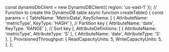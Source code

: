 const dynamoDbClient = new DynamoDBClient({ region: 'us-east-1' });
// Function to create the DynamoDB table
async function createTable() {
  const params = {
      TableName: 'MetricData',
      KeySchema: [
          { AttributeName: 'metricType', KeyType: 'HASH' },  // Partition key
          { AttributeName: 'date', KeyType: 'RANGE' },       // Sort key
      ],
      AttributeDefinitions: [
          { AttributeName: 'metricType', AttributeType: 'S' },
          { AttributeName: 'date', AttributeType: 'S' },
      ],
      ProvisionedThroughput: {
          ReadCapacityUnits: 5,
          WriteCapacityUnits: 5,
      },
  };

